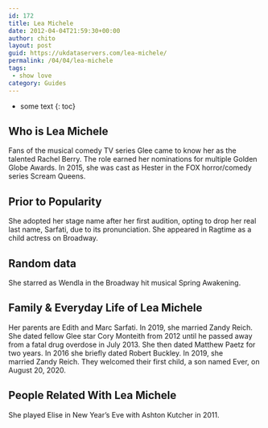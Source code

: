 ```yaml
---
id: 172
title: Lea Michele
date: 2012-04-04T21:59:30+00:00
author: chito
layout: post
guid: https://ukdataservers.com/lea-michele/
permalink: /04/04/lea-michele
tags:
 - show love
category: Guides
---
```


* some text
{: toc}


## Who is  Lea Michele
                  
                  
                  
Fans of the musical comedy TV series Glee came to know her as the talented Rachel Berry. The role earned her nominations for multiple Golden Globe Awards. In 2015, she was cast as Hester in the FOX horror/comedy series Scream Queens. 
                  
                
                
                
## Prior to Popularity 
                  
                  
                  
She adopted her stage name after her first audition, opting to drop her real last name, Sarfati, due to its pronunciation. She appeared in Ragtime as a child actress on Broadway. 
                  
                
                
                
## Random data 
                  
                  
                  
She starred as Wendla in the Broadway hit musical Spring Awakening. 
                  
                
                
                
## Family & Everyday Life of Lea Michele
                  
                  
                  
Her parents are Edith and Marc Sarfati. In 2019, she married Zandy Reich. She dated fellow Glee star Cory Monteith from 2012 until he passed away from a fatal drug overdose in July 2013. She then dated Matthew Paetz for two years. In 2016 she briefly dated Robert Buckley. In 2019, she married Zandy Reich. They welcomed their first child, a son named Ever, on August 20, 2020.
                  
                
                
                
## People Related With  Lea Michele
                  
                  
                  
She played Elise in New Year&#8217;s Eve with Ashton Kutcher in 2011. 
                  
                
              
            
          
          
          
    
    
  
